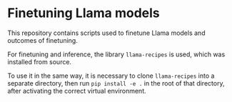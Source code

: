 # Finetuning Llama models

This repository contains scripts used to finetune Llama models and outcomes of finetuning.

For finetuning and inference, the library `llama-recipes` is used, which was installed from source.

To use it in the same way, it is necessary to clone `llama-recipes` into a separate directory, then run `pip install -e .` in the root of that directory, after activating the correct virtual environment.